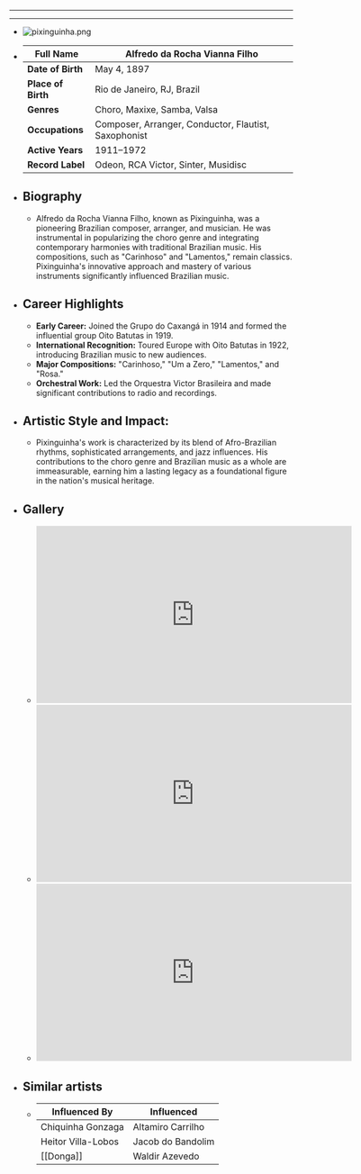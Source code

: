 ---
---



- ---
  ---
- ![pixinguinha.png](../assets/pixinguinha_1717738934745_0.png)
- | **Full Name**     | Alfredo da Rocha Vianna Filho       |
  |-------------------|------------------------------------|
  | **Date of Birth** | May 4, 1897                        |
  | **Place of Birth**| Rio de Janeiro, RJ, Brazil         |
  | **Genres**        | Choro, Maxixe, Samba, Valsa        |
  | **Occupations**   | Composer, Arranger, Conductor, Flautist, Saxophonist |
  | **Active Years**  | 1911–1972                          |
  | **Record Label**  | Odeon, RCA Victor, Sinter, Musidisc|
- ## **Biography**
	- Alfredo da Rocha Vianna Filho, known as Pixinguinha, was a pioneering Brazilian composer, arranger, and musician. He was instrumental in popularizing the choro genre and integrating contemporary harmonies with traditional Brazilian music. His compositions, such as "Carinhoso" and "Lamentos," remain classics. Pixinguinha's innovative approach and mastery of various instruments significantly influenced Brazilian music.
- ## **Career Highlights**
	- **Early Career:** Joined the Grupo do Caxangá in 1914 and formed the influential group Oito Batutas in 1919.
	- **International Recognition:** Toured Europe with Oito Batutas in 1922, introducing Brazilian music to new audiences.
	- **Major Compositions:** "Carinhoso," "Um a Zero," "Lamentos," and "Rosa."
	- **Orchestral Work:** Led the Orquestra Victor Brasileira and made significant contributions to radio and recordings.
- ## **Artistic Style and Impact:**
	- Pixinguinha's work is characterized by its blend of Afro-Brazilian rhythms, sophisticated arrangements, and jazz influences. His contributions to the choro genre and Brazilian music as a whole are immeasurable, earning him a lasting legacy as a foundational figure in the nation's musical heritage.
- ## **Gallery**
	- <iframe width="560" height="315" src="https://www.youtube.com/embed/Ml-1tS_o9tM?si=A2jVh0rpkwCYA7m4" title="YouTube video player" frameborder="0" allow="accelerometer; autoplay; clipboard-write; encrypted-media; gyroscope; picture-in-picture; web-share" referrerpolicy="strict-origin-when-cross-origin" allowfullscreen></iframe>
	- <iframe width="560" height="315" src="https://www.youtube.com/embed/8IhqXDQkWpQ?si=jid5tpPKxhHvvgxF" title="YouTube video player" frameborder="0" allow="accelerometer; autoplay; clipboard-write; encrypted-media; gyroscope; picture-in-picture; web-share" referrerpolicy="strict-origin-when-cross-origin" allowfullscreen></iframe>
	- <iframe width="560" height="315" src="https://www.youtube.com/embed/M0eW52F-nF0?si=K91e7B8JbhSUBax9" title="YouTube video player" frameborder="0" allow="accelerometer; autoplay; clipboard-write; encrypted-media; gyroscope; picture-in-picture; web-share" referrerpolicy="strict-origin-when-cross-origin" allowfullscreen></iframe>
- ## Similar artists
	- | Influenced By       | Influenced       |
	  |---------------------|------------------|
	  | Chiquinha Gonzaga | Altamiro Carrilho |
	  | Heitor Villa-Lobos| Jacob do Bandolim|
	  | [[Donga]]            | Waldir Azevedo   |